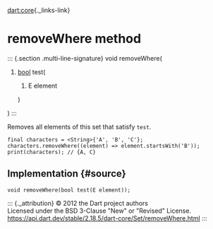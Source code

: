 [dart:core](../../dart-core/dart-core-library){._links-link}

removeWhere method
==================

::: {.section .multi-line-signature}
void removeWhere(

1.  [bool](../bool-class) test(
    1.  E element

    )

)
:::

Removes all elements of this set that satisfy `test`.

``` {.language-dart data-language="dart"}
final characters = <String>{'A', 'B', 'C'};
characters.removeWhere((element) => element.startsWith('B'));
print(characters); // {A, C}
```

Implementation {#source}
--------------

``` {.language-dart data-language="dart"}
void removeWhere(bool test(E element));
```

::: {._attribution}
© 2012 the Dart project authors\
Licensed under the BSD 3-Clause \"New\" or \"Revised\" License.\
<https://api.dart.dev/stable/2.18.5/dart-core/Set/removeWhere.html>
:::
